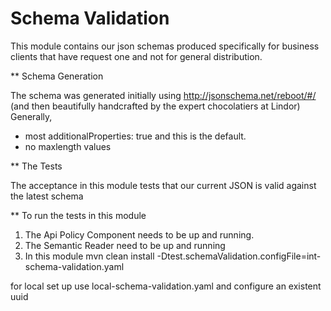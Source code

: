 Schema Validation
=================

This module contains our json schemas produced specifically for business clients that have request one and not for general distribution.

** Schema Generation

The schema was generated initially using http://jsonschema.net/reboot/#/ (and then beautifully handcrafted by the expert chocolatiers at Lindor)
Generally,
 * most additionalProperties: true and this is the default.
 * no maxlength values
 
** The Tests
 
The acceptance in this module tests that our current JSON is valid against the latest schema 

** To run the tests in this module

1) The Api Policy Component needs to be up and running.
2) The Semantic Reader need to be up and running
3) In this module
mvn clean install -Dtest.schemaValidation.configFile=int-schema-validation.yaml

for local set up use local-schema-validation.yaml and configure an existent uuid



